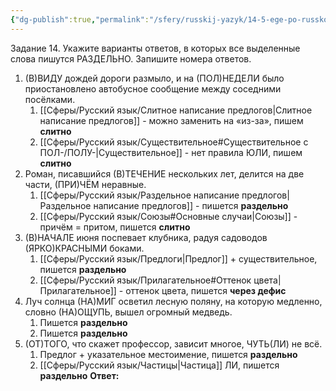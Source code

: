 ```yaml
---
{"dg-publish":true,"permalink":"/sfery/russkij-yazyk/14-5-ege-po-russkomu/","tags":["Русский"]}
---
```


Задание 14. Укажите варианты ответов, в которых все выделенные слова пишутся РАЗДЕЛЬНО. Запишите номера ответов.
1. (В)ВИДУ дождей дороги размыло, и на (ПОЛ)НЕДЕЛИ было приостановлено автобусное сообщение между соседними посёлками.
	1. [[Сферы/Русский язык/Слитное написание предлогов\|Слитное написание предлогов]] - можно заменить на «из-за», пишем **слитно**
	2. [[Сферы/Русский язык/Существительное#Существительное с ПОЛ-/ПОЛУ-\|Существительное]] - нет правила ЮЛИ, пишем **слитно**
2. Роман, писавшийся (В)ТЕЧЕНИЕ нескольких лет, делится на две части, (ПРИ)ЧЁМ неравные.
	1. [[Сферы/Русский язык/Раздельное написание предлогов\|Раздельное написание предлогов]] - пишется **раздельно**
	2. [[Сферы/Русский язык/Союзы#Основные случаи\|Союзы]] - причём = притом, пишется **слитно**
3. (В)НАЧАЛЕ июня поспевает клубника, радуя садоводов (ЯРКО)КРАСНЫМИ боками.
	1. [[Сферы/Русский язык/Предлоги\|Предлог]] + существительное, пишется **раздельно**
	2. [[Сферы/Русский язык/Прилагательное#Оттенок цвета\|Прилагательное]] - оттенок цвета, пишется **через дефис**
4. Луч солнца (НА)МИГ осветил лесную поляну, на которую медленно, словно (НА)ОЩУПЬ, вышел огромный медведь.
	1. Пишется **раздельно**
	2. Пишется **раздельно**
5. (ОТ)ТОГО, что скажет профессор, зависит многое, ЧУТЬ(ЛИ) не всё. 
	1. Предлог + указательное местоимение, пишется **раздельно**
	2. [[Сферы/Русский язык/Частицы\|Частица]] ЛИ, пишется **раздельно**
**Ответ:** 
